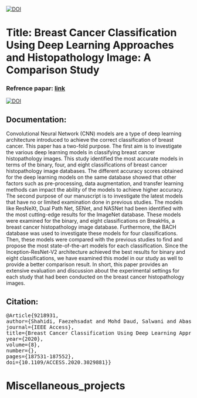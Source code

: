 



<a href="https://www.linkedin.com/in/fuzzy-shahidi"><img src="https://img.shields.io/badge/Linkdin-Fuzzy%20Shahidi-blue.svg" alt="DOI"></a>



# Title: Breast Cancer Classification Using Deep Learning Approaches and Histopathology Image: A Comparison Study

### Refrence papar: <a href="https://ieeexplore.ieee.org/document/9218931">link </a> 

<a href="https://ieeexplore.ieee.org/document/9218931"><img src="https://img.shields.io/badge/DOI-10.1109/ACCESS.2020.3029881-lightblue.svg" alt="DOI"></a>



## Documentation:

<p> Convolutional Neural Network (CNN) models are a type of deep learning architecture introduced to achieve the correct classification of breast cancer. This paper has a two-fold purpose. The first aim is to investigate the various deep learning models in classifying breast cancer histopathology images. This study identified the most accurate models in terms of the binary, four, and eight classifications of breast cancer histopathology image databases. The different accuracy scores obtained for the deep learning models on the same database showed that other factors such as pre-processing, data augmentation, and transfer learning methods can impact the ability of the models to achieve higher accuracy. The second purpose of our manuscript is to investigate the latest models that have no or limited examination done in previous studies. The models like ResNeXt, Dual Path Net, SENet, and NASNet had been identified with the most cutting-edge results for the ImageNet database. These models were examined for the binary, and eight classifications on BreakHis, a breast cancer histopathology image database. Furthermore, the BACH database was used to investigate these models for four classifications. Then, these models were compared with the previous studies to find and propose the most state-of-the-art models for each classification. Since the Inception-ResNet-V2 architecture achieved the best results for binary and eight classifications, we have examined this model in our study as well to provide a better comparison result. In short, this paper provides an extensive evaluation and discussion about the experimental settings for each study that had been conducted on the breast cancer histopathology images. </p>

## Citation:

<pre>
@Article{9218931,
author={Shahidi, Faezehsadat and Mohd Daud, Salwani and Abas, Hafiza and Ahmad, Noor Azurati and Maarop, Nurazean},
journal={IEEE Access},
title={Breast Cancer Classification Using Deep Learning Approaches and Histopathology Image: A Comparison Study},
year={2020},
volume={8},
number={},
pages={187531-187552},
doi={10.1109/ACCESS.2020.3029881}}</pre>
# Miscellaneous_projects
